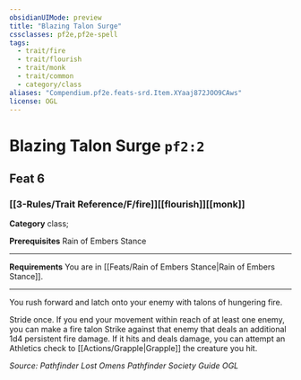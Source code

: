 ```yaml
---
obsidianUIMode: preview
title: "Blazing Talon Surge"
cssclasses: pf2e,pf2e-spell
tags:
  - trait/fire
  - trait/flourish
  - trait/monk
  - trait/common
  - category/class
aliases: "Compendium.pf2e.feats-srd.Item.XYaaj872JOO9CAws"
license: OGL
---
```

# Blazing Talon Surge `pf2:2`
## Feat 6
### [[3-Rules/Trait Reference/F/fire]][[flourish]][[monk]]

**Category** class; 



**Prerequisites** Rain of Embers Stance
* * *
**Requirements** You are in [[Feats/Rain of Embers Stance|Rain of Embers Stance]].

* * *

You rush forward and latch onto your enemy with talons of hungering fire.

Stride once. If you end your movement within reach of at least one enemy, you can make a fire talon Strike against that enemy that deals an additional 1d4 persistent fire damage. If it hits and deals damage, you can attempt an Athletics check to [[Actions/Grapple|Grapple]] the creature you hit.

*Source: Pathfinder Lost Omens Pathfinder Society Guide*
*OGL*